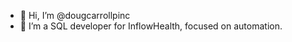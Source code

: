 - 👋 Hi, I’m @dougcarrollpinc
- 👀 I’m a SQL developer for InflowHealth, focused on automation.

<!---
dougcarrollpinc/dougcarrollpinc is a ✨ special ✨ repository because its `README.md` (this file) appears on your GitHub profile.
You can click the Preview link to take a look at your changes.
--->
